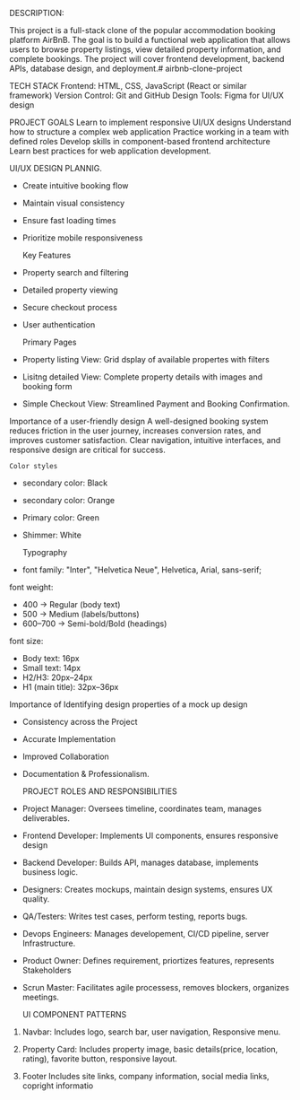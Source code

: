 DESCRIPTION:

This project is a full-stack clone of the popular accommodation booking platform AirBnB. The goal is to build a functional web application that allows users to browse property listings, view detailed property information, and complete bookings. The project will cover frontend development, backend APIs, database design, and deployment.# airbnb-clone-project

TECH STACK
Frontend: HTML, CSS, JavaScript (React or similar framework)
Version Control: Git and GitHub
Design Tools: Figma for UI/UX design

PROJECT GOALS
Learn to implement responsive UI/UX designs
Understand how to structure a complex web application
Practice working in a team with defined roles
Develop skills in component-based frontend architecture
Learn best practices for web application development.

UI/UX DESIGN PLANNIG.

- Create intuitive booking flow
- Maintain visual consistency
- Ensure fast loading times
- Prioritize mobile responsiveness

  Key Features

- Property search and filtering
- Detailed property viewing
- Secure checkout process
- User authentication

  Primary Pages

- Property listing View: Grid dsplay of available propertes with filters
- Lisitng detailed View: Complete property details with images and booking form
- Simple Checkout View: Streamlined Payment and Booking Confirmation.

Importance of a user-friendly design
A well-designed booking system reduces friction in the user journey, increases conversion rates, and improves customer satisfaction. Clear navigation, intuitive interfaces, and responsive design are critical for success.

    Color styles

- secondary color: Black
- secondary color: Orange
- Primary color: Green
- Shimmer: White

  Typography

- font family: "Inter", "Helvetica Neue", Helvetica, Arial, sans-serif;

font weight:

- 400 → Regular (body text)
- 500 → Medium (labels/buttons)
- 600–700 → Semi-bold/Bold (headings)

font size:

- Body text: 16px
- Small text: 14px
- H2/H3: 20px–24px
- H1 (main title): 32px–36px

Importance of Identifying design properties of a mock up design

- Consistency across the Project
- Accurate Implementation
- Improved Collaboration
- Documentation & Professionalism.

  PROJECT ROLES AND RESPONSIBILITIES

- Project Manager:
  Oversees timeline, coordinates team, manages deliverables.

- Frontend Developer:
  Implements UI components, ensures responsive design

- Backend Developer:
  Builds API, manages database, implements business logic.

- Designers:
  Creates mockups, maintain design systems, ensures UX quality.

- QA/Testers:
  Writes test cases, perform testing, reports bugs.

- Devops Engineers:
  Manages developement, CI/CD pipeline, server Infrastructure.

- Product Owner:
  Defines requirement, priortizes features, represents Stakeholders

- Scrun Master:
  Facilitates agile processess, removes blockers, organizes meetings.

  UI COMPONENT PATTERNS

1. Navbar:
   Includes logo, search bar, user navigation, Responsive menu.

2. Property Card:
   Includes property image, basic details(price, location, rating), favorite button, responsive layout.

3. Footer
   Includes site links, company information, social media links, copright informatio
